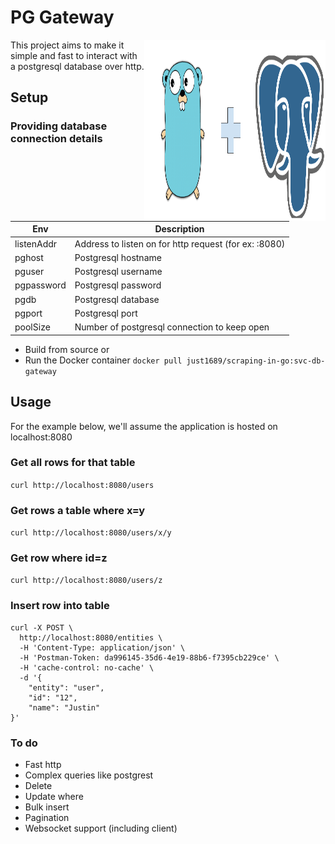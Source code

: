 # PG Gateway
<img align="right" width="290" height="290" src="docs/pg.png" />



This project aims to make it simple and fast to interact with a postgresql database over http.

## Setup

### Providing database connection details
| Env | Description |
|---|---|
| listenAddr | Address to listen on for http request (for ex: :8080) |
| pghost | Postgresql hostname |
| pguser | Postgresql username |
| pgpassword | Postgresql password |
| pgdb | Postgresql database |
| pgport | Postgresql port |
| poolSize | Number of postgresql connection to keep open |

- Build from source or
- Run the Docker container `docker pull just1689/scraping-in-go:svc-db-gateway`

## Usage
For the example below, we'll assume the application is hosted on localhost:8080

### Get all rows for that table
`curl http://localhost:8080/users`

### Get rows a table where x=y
`curl http://localhost:8080/users/x/y`

### Get row where id=z
`curl http://localhost:8080/users/z`

### Insert row into table
```
curl -X POST \
  http://localhost:8080/entities \
  -H 'Content-Type: application/json' \
  -H 'Postman-Token: da996145-35d6-4e19-88b6-f7395cb229ce' \
  -H 'cache-control: no-cache' \
  -d '{
	"entity": "user",
	"id": "12",
	"name": "Justin"
}'
```


### To do
- Fast http
- Complex queries like postgrest
- Delete
- Update where
- Bulk insert
- Pagination
- Websocket support (including client)

